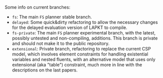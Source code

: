 
Some info on current branches:

* `fs`: The main `FS` planner stable branch.
* `delayed`: Some quick&dirty refactoring to allow the necessary changes for the delayed evaluation version of LAPKT to compile.
* `fs-private`: The main `FS` planner experimental branch, with the latest, possibly untested and non-compiling, additions. This branch is private and should not make it to the public repository.
* `extensional`: Private branch, refactoring to replace the current CSP model, which involves element constraints for handling existential variables and nested fluents, with an alternative model that uses only extensional (aka "table") constraint, much more in line with the descriptions on the last papers.
